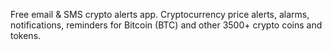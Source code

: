 Free email & SMS crypto alerts app. Cryptocurrency price alerts, alarms, notifications, reminders for Bitcoin (BTC) and other 3500+ crypto coins and tokens.
